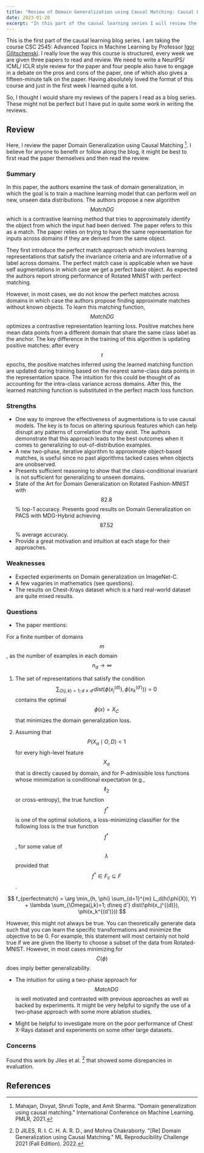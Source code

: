 ```yaml
---
title: "Review of Domain Generalization using Causal Matching: Causal Learning Series"
date: 2023-01-20
excerpt: "In this part of the causal learning series I will review the paper Domain Generalization using Causal Matching. This was also submitted as an assignment at the University of Toronto."
---
```


This is the first part of the causal learning blog series. I am taking the course CSC 2545: Advanced Topics in Machine Learning by Professor [Igor Gilitschenski](https://www.gilitschenski.org/igor/). I really love the way this course is structured, every week we are given three papers to read and review. We need to write a NeurIPS/ ICML/ ICLR style review for the paper and four people also have to engage in a debate on the pros and cons of the paper, one of which also gives a fifteen-minute talk on the paper. Having absolutely loved the format of this course and just in the first week I learned quite a lot.

So, I thought I would share my reviews of the papers I read as a blog series. These might not be perfect but I have put in quite some work in writing the reviews.

## Review

Here, I review the paper Domain Generalization using Causal Matching [^review]. I believe for anyone to benefit or follow along the blog, it might be best to first read the paper themselves and then read the review.

### Summary

In this paper, the authors examine the task of domain generalization, in which the goal is to train a machine learning model that can perform well on new, unseen data distributions. The authors propose a new algorithm $$MatchDG$$ which is a contrastive learning method that tries to approximately identify the object from which the input had been derived. The paper refers to this as a match. The paper relies on trying to have the same representation for inputs across domains if they are derived from the same object.

They first introduce the perfect match approach which involves learning representations that satisfy the invariance criteria and are informative of a label across domains. The perfect match case is applicable when we have self augmentations in which case we get a perfect base object. As expected the authors report strong performance of Rotated MNIST with perfect matching.
    
However, in most cases, we do not know the perfect matches across domains in which case the authors propose finding approximate matches without known objects. To learn this matching function, $$MatchDG$$ optimizes a contrastive representation learning loss. Positive matches here mean data points from a different domain that share the same class label as the anchor. The key difference in the training of this algorithm is updating positive matches: after every $$t$$ epochs, the positive matches inferred using the learned matching function are updated during training based on the nearest same-class data points in the representation space. The intuition for this could be thought of as accounting for the intra-class variance across domains. After this, the learned matching function is substituted in the perfect macth loss function.

### Strengths

- One way to improve the effectiveness of augmentations is to use causal models. The key is to focus on altering spurious features which can help disrupt any patterns of correlation that may exist. The authors demonstrate that this approach leads to the best outcomes when it comes to generalizing to out-of-distribution examples.
- A new two-phase, iterative algorithm to approximate object-based matches, is useful since no past algorithms tacked cases when objects are unobserved.
- Presents sufficient reasoning to show that the class-conditional invariant is not sufficient for generalizing to unseen domains.
- State of the Art for Domain Generalization on Rotated Fashion-MNIST with $$82.8$$ % top-1 accuracy. Presents good results on Domain Generalization on PACS with MDG-Hybrid achieving $$87.52$$ % average accuracy.
- Provide a great motivation and intuition at each stage for their approaches.

### Weaknesses

- Expected experiments on Domain generalization on ImageNet-C.
- A few vagaries in mathematics (see questions).
- The results on Chest-Xrays dataset which is a hard real-world dataset are quite mixed results.

### Questions

- The paper mentions:
        
For a finite number of domains $$m$$, as the number of examples in each domain $$n_d\rightarrow \infty$$
        
1. The set of representations that satisfy the condition $$\sum_{\Omega(j,k)=1; d\neq d'} dist(\phi(x_j^{(d)}), \phi(x_k^{(d')})) =0$$ contains the optimal $$\phi(x)=X_C$$ that minimizes the domain generalization loss.
        
2. Assuming that $$P(X_a \mid O, D)<1$$ for every high-level feature $$X_a$$ that is directly caused by domain, and for P-admissible loss functions whose minimization is conditional expectation (e.g., $$\ell_2$$ or cross-entropy), the true function $$f^*$$ is one of the optimal solutions, a loss-minimizing classifier for the  following loss is the true function $$f^*$$, for some value of $$\lambda$$ provided that $$f^* \in F_c\subseteq F$$.

$$
f_{perfectmatch} = \arg \min_{h, \phi} \sum_{d=1}^{m} L_d(h(\phi(X)), Y) + \lambda \sum_{\Omega(j,k)=1; d\neq d'} dist(\phi(x_j^{(d)}), \phi(x_k^{(d')}))
$$

However, this might not always be true. You can theoretically generate data such that you can learn the specific transformations and minimize the objective to be 0. For example, this statement will most certainly not hold true if we are given the liberty to choose a subset of the data from Rotated-MNIST. However, in most cases minimizing for $$C(\phi)$$ does imply better generalizability.

- The intuition for using a two-phase approach for $$MatchDG$$ is well motivated and contrasted with previous approaches as well as backed by experiments. It might be very helpful to signify the use of a two-phase approach with some more ablation studies.

- Might be helpful to investigate more on the poor performance of Chest X-Rays dataset and experiments on some other large datasets.

### Concerns

Found this work by Jiles et al. [^jiles2022re] that showed some disrepancies in evaluation.

## References

[^review]: Mahajan, Divyat, Shruti Tople, and Amit Sharma. "Domain generalization using causal matching." International Conference on Machine Learning. PMLR, 2021.

[^jiles2022re]: D JILES, R. I. C. H. A. R. D., and Mohna Chakraborty. "[Re] Domain Generalization using Causal Matching." ML Reproducibility Challenge 2021 (Fall Edition). 2022.